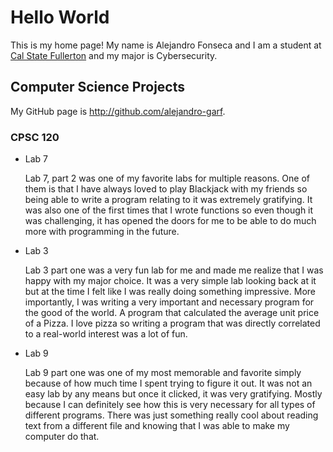 # Hello World

This is my home page! My name is Alejandro Fonseca and I am a student at [Cal State Fullerton](http://www.fullerton.edu/) and my major is Cybersecurity.

## Computer Science Projects

My GitHub page is http://github.com/alejandro-garf.

### CPSC 120

* Lab 7

    Lab 7, part 2 was one of my favorite labs for multiple reasons. One of them is that I have always loved to play Blackjack with my friends so being able to write a program relating to it was extremely gratifying. It was also one of the first times that I wrote functions so even though it was challenging, it has opened the doors for me to be able to do much more with programming in the future.

* Lab 3

    Lab 3 part one was a very fun lab for me and made me realize that I was happy with my major choice. It was a very simple lab looking back at it but at the time I felt like I was really doing something impressive. More importantly, I was writing a very important and necessary program for the good of the world. A program that calculated the average unit price of a Pizza. I love pizza so writing a program that was directly correlated to a real-world interest was a lot of fun.

* Lab 9

    Lab 9 part one was one of my most memorable and favorite simply because of how much time I spent trying to figure it out. It was not an easy lab by any means but once it clicked, it was very gratifying. Mostly because I can definitely see how this is very necessary for all types of different programs. There was just something really cool about reading text from a different file and knowing that I was able to make my computer do that. 

